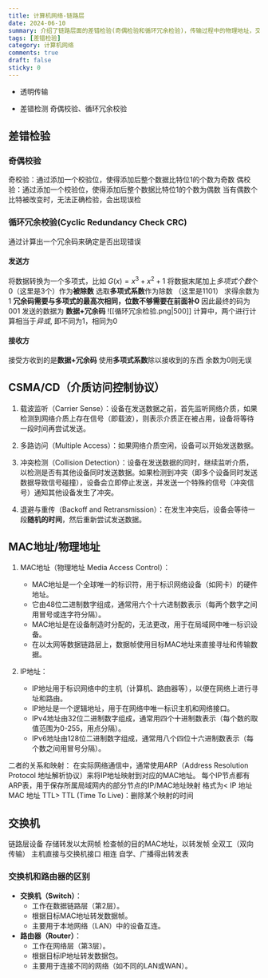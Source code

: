 ```yaml
---
title: 计算机网络-链路层
date: 2024-06-10
summary: 介绍了链路层面的差错检验(奇偶检验和循环冗余检验)，传输过程中的物理地址，交换机
tags: [差错检验]
category: 计算机网络
comments: true
draft: false
sticky: 0
---
```


- 透明传输

- 差错检测
  奇偶校验、循环冗余校验

## 差错检验

### **奇偶校验**

奇校验：通过添加一个校验位，使得添加后整个数据比特位1的个数为奇数
偶校验：通过添加一个校验位，使得添加后整个数据比特位1的个数为偶数
当有偶数个比特被改变时，无法正确检验，会出现误检

### **循环冗余校验(Cyclic Redundancy Check CRC)**

通过计算出一个冗余码来确定是否出现错误

#### **发送方**

将数据转换为一个多项式，比如 $G(x)=x^{3}+x^{2}+1$
将数据末尾加上*多项式个数*个0（这里是3个）作为**被除数**
选取**多项式系数**作为除数 （这里是1101）
求得余数为1
**冗余码需要与多项式的最高次相同，位数不够需要在前面补0**
因此最终的码为001
发送的数据为 **数据+冗余码**
![[循环冗余检验.png|500]]
计算中，两个进行计算相当于*异或*, 即不同为1，相同为0

#### **接收方**

接受方收到的是**数据+冗余码**
使用**多项式系数**除以接收到的东西
余数为0则无误

## CSMA/CD（介质访问控制协议）

1. 载波监听（Carrier Sense）：设备在发送数据之前，首先监听网络介质，如果检测到网络介质上存在信号（即载波），则表示介质正在被占用，设备将等待一段时间再尝试发送。

2. 多路访问（Multiple Access）：如果网络介质空闲，设备可以开始发送数据。

3. 冲突检测（Collision Detection）：设备在发送数据的同时，继续监听介质，以检测是否有其他设备同时发送数据。如果检测到冲突（即多个设备同时发送数据导致信号碰撞），设备会立即停止发送，并发送一个特殊的信号（冲突信号）通知其他设备发生了冲突。

4. 退避与重传（Backoff and Retransmission）：在发生冲突后，设备会等待一段**随机的时间**，然后重新尝试发送数据。

## MAC地址/物理地址

1. MAC地址（物理地址 Media Access Control）：

   - MAC地址是一个全球唯一的标识符，用于标识网络设备（如网卡）的硬件地址。
   - 它由48位二进制数字组成，通常用六个十六进制数表示（每两个数字之间用冒号或连字符分隔）。
   - MAC地址是在设备制造时分配的，无法更改，用于在局域网中唯一标识设备。
   - 在以太网等数据链路层上，数据帧使用目标MAC地址来直接寻址和传输数据。

2. IP地址：
   - IP地址用于标识网络中的主机（计算机、路由器等），以便在网络上进行寻址和路由。
   - IP地址是一个逻辑地址，用于在网络中唯一标识主机和网络接口。
   - IPv4地址由32位二进制数字组成，通常用四个十进制数表示（每个数的取值范围为0-255，用点分隔）。
   - IPv6地址由128位二进制数字组成，通常用八个四位十六进制数表示（每个数之间用冒号分隔）。

二者的关系和映射：
在实际网络通信中，通常使用ARP（Address Resolution Protocol 地址解析协议）来将IP地址映射到对应的MAC地址。
每个IP节点都有ARP表，用于保存所属局域网内的部分节点的IP/MAC地址映射
格式为< IP 地址 MAC 地址 TTL>
TTL (Time To Live)：删除某个映射的时间

## **交换机**

链路层设备
存储转发以太网帧
检查帧的目的MAC地址，以转发帧
全双工（双向传输）
主机直接与交换机接口 相连
自学、广播得出转发表

### 交换机和路由器的区别

- **交换机（Switch）**：
  - 工作在数据链路层（第2层）。
  - 根据目标MAC地址转发数据帧。
  - 主要用于本地网络（LAN）中的设备互连。
- **路由器（Router）**：
  - 工作在网络层（第3层）。
  - 根据目标IP地址转发数据包。
  - 主要用于连接不同的网络（如不同的LAN或WAN）。
